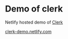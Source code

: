 # Demo of clerk

Netlify hosted demo of [Clerk](https://github.com/PEZ/clerk)

[clerk-demo.netlify.com](https://clerk-demo.netlify.com)